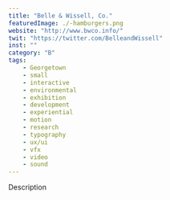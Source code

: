 ```yaml
---
title: "Belle & Wissell, Co."
featuredImage: ./-hamburgers.png
website: "http://www.bwco.info/"
twit: "https://twitter.com/BelleandWissell"
inst: ""
category: "B"
tags:
    - Georgetown
    - small
    - interactive
    - environmental
    - exhibition
    - development 
    - experiential 
    - motion 
    - research 
    - typography 
    - ux/ui 
    - vfx 
    - video 
    - sound 
---
```


Description
